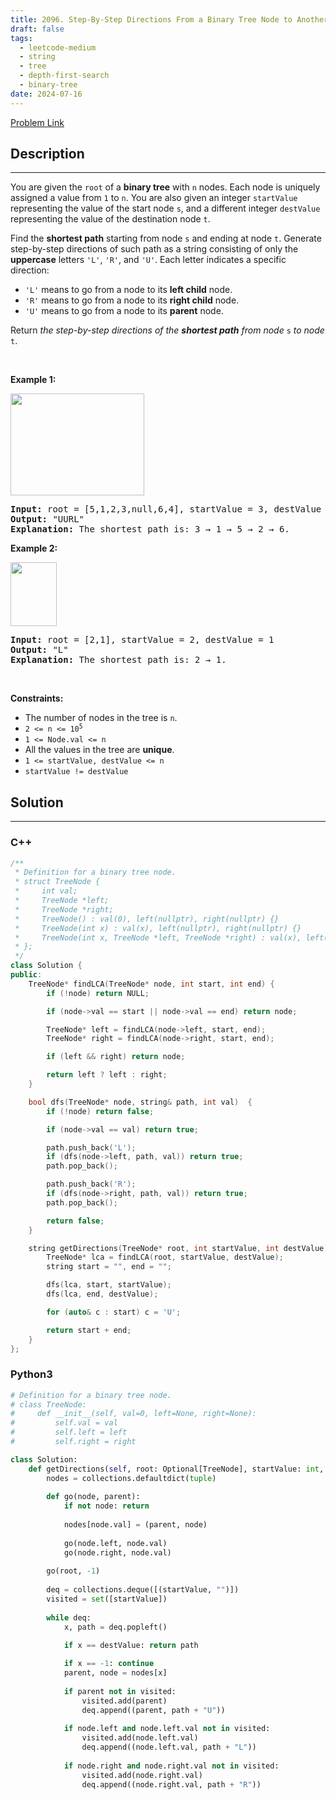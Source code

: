 ```yaml
---
title: 2096. Step-By-Step Directions From a Binary Tree Node to Another
draft: false
tags: 
  - leetcode-medium
  - string
  - tree
  - depth-first-search
  - binary-tree
date: 2024-07-16
---
```


[Problem Link](https://leetcode.com/problems/step-by-step-directions-from-a-binary-tree-node-to-another/)

## Description

---
<p>You are given the <code>root</code> of a <strong>binary tree</strong> with <code>n</code> nodes. Each node is uniquely assigned a value from <code>1</code> to <code>n</code>. You are also given an integer <code>startValue</code> representing the value of the start node <code>s</code>, and a different integer <code>destValue</code> representing the value of the destination node <code>t</code>.</p>

<p>Find the <strong>shortest path</strong> starting from node <code>s</code> and ending at node <code>t</code>. Generate step-by-step directions of such path as a string consisting of only the <strong>uppercase</strong> letters <code>&#39;L&#39;</code>, <code>&#39;R&#39;</code>, and <code>&#39;U&#39;</code>. Each letter indicates a specific direction:</p>

<ul>
	<li><code>&#39;L&#39;</code> means to go from a node to its <strong>left child</strong> node.</li>
	<li><code>&#39;R&#39;</code> means to go from a node to its <strong>right child</strong> node.</li>
	<li><code>&#39;U&#39;</code> means to go from a node to its <strong>parent</strong> node.</li>
</ul>

<p>Return <em>the step-by-step directions of the <strong>shortest path</strong> from node </em><code>s</code><em> to node</em> <code>t</code>.</p>

<p>&nbsp;</p>
<p><strong class="example">Example 1:</strong></p>
<img alt="" src="https://assets.leetcode.com/uploads/2021/11/15/eg1.png" style="width: 214px; height: 163px;" />
<pre>
<strong>Input:</strong> root = [5,1,2,3,null,6,4], startValue = 3, destValue = 6
<strong>Output:</strong> &quot;UURL&quot;
<strong>Explanation:</strong> The shortest path is: 3 &rarr; 1 &rarr; 5 &rarr; 2 &rarr; 6.
</pre>

<p><strong class="example">Example 2:</strong></p>
<img alt="" src="https://assets.leetcode.com/uploads/2021/11/15/eg2.png" style="width: 74px; height: 102px;" />
<pre>
<strong>Input:</strong> root = [2,1], startValue = 2, destValue = 1
<strong>Output:</strong> &quot;L&quot;
<strong>Explanation:</strong> The shortest path is: 2 &rarr; 1.
</pre>

<p>&nbsp;</p>
<p><strong>Constraints:</strong></p>

<ul>
	<li>The number of nodes in the tree is <code>n</code>.</li>
	<li><code>2 &lt;= n &lt;= 10<sup>5</sup></code></li>
	<li><code>1 &lt;= Node.val &lt;= n</code></li>
	<li>All the values in the tree are <strong>unique</strong>.</li>
	<li><code>1 &lt;= startValue, destValue &lt;= n</code></li>
	<li><code>startValue != destValue</code></li>
</ul>


## Solution

---
### C++
``` cpp title='step-by-step-directions-from-a-binary-tree-node-to-another'
/**
 * Definition for a binary tree node.
 * struct TreeNode {
 *     int val;
 *     TreeNode *left;
 *     TreeNode *right;
 *     TreeNode() : val(0), left(nullptr), right(nullptr) {}
 *     TreeNode(int x) : val(x), left(nullptr), right(nullptr) {}
 *     TreeNode(int x, TreeNode *left, TreeNode *right) : val(x), left(left), right(right) {}
 * };
 */
class Solution {
public:
    TreeNode* findLCA(TreeNode* node, int start, int end) {
        if (!node) return NULL;

        if (node->val == start || node->val == end) return node;

        TreeNode* left = findLCA(node->left, start, end);
        TreeNode* right = findLCA(node->right, start, end);

        if (left && right) return node;

        return left ? left : right;
    }

    bool dfs(TreeNode* node, string& path, int val)  {
        if (!node) return false;

        if (node->val == val) return true;

        path.push_back('L');
        if (dfs(node->left, path, val)) return true;
        path.pop_back();

        path.push_back('R');
        if (dfs(node->right, path, val)) return true;
        path.pop_back();

        return false;
    }

    string getDirections(TreeNode* root, int startValue, int destValue) {
        TreeNode* lca = findLCA(root, startValue, destValue);
        string start = "", end = "";

        dfs(lca, start, startValue);
        dfs(lca, end, destValue);

        for (auto& c : start) c = 'U';

        return start + end;
    }
};
```
### Python3
``` py title='step-by-step-directions-from-a-binary-tree-node-to-another'
# Definition for a binary tree node.
# class TreeNode:
#     def __init__(self, val=0, left=None, right=None):
#         self.val = val
#         self.left = left
#         self.right = right

class Solution:
    def getDirections(self, root: Optional[TreeNode], startValue: int, destValue: int) -> str:
        nodes = collections.defaultdict(tuple)
        
        def go(node, parent):
            if not node: return
            
            nodes[node.val] = (parent, node)
            
            go(node.left, node.val)
            go(node.right, node.val)
        
        go(root, -1)
        
        deq = collections.deque([(startValue, "")])
        visited = set([startValue])
        
        while deq:
            x, path = deq.popleft()

            if x == destValue: return path
            
            if x == -1: continue
            parent, node = nodes[x]
            
            if parent not in visited:
                visited.add(parent)
                deq.append((parent, path + "U"))
            
            if node.left and node.left.val not in visited:
                visited.add(node.left.val)
                deq.append((node.left.val, path + "L"))
            
            if node.right and node.right.val not in visited:
                visited.add(node.right.val)
                deq.append((node.right.val, path + "R"))
            
```

